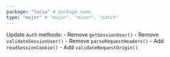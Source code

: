 ```yaml
---
package: "lucia" # package name
type: "major" # "major", "minor", "patch"
---
```


Update `Auth` methods:
    - Remove `getSessionUser()`
    - Remove `validateSessionUser()`
    - Remove `parseRequestHeaders()`
    - Add `readSessionCookie()`
    - Add `validateRequestOrigin()`